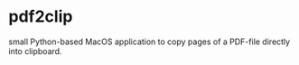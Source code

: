 # pdf2clip
small Python-based MacOS application to copy pages of a PDF-file directly into clipboard.
